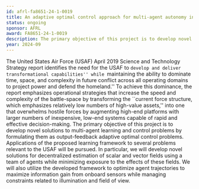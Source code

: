 ```yaml
---
id: afrl-fa8651-24-1-0019
title: An adaptive optimal control approach for multi-agent autonomy in aerospace applications
status: ongoing
sponsor: AFRL
award: FA8651-24-1-0019
description: The primary objective of this project is to develop novel solutions to multi-agent learning and control problems in the aerospace domain by formulating them as output-feedback adaptive optimal control problems.
year: 2024-09
---
```

The United States Air Force (USAF) April 2019 Science and Technology Strategy report identifies the need for the USAF to ``develop and deliver transformational capabilities'' while ``maintaining the ability to dominate time, space, and complexity in future conflict across all operating domains to project power and defend the homeland.'' To achieve this dominance, the report emphasizes operational strategies that increase the speed and complexity of the battle-space by transforming the ``current force structure, which emphasizes relatively low numbers of high-value assets,'' into one that overwhelms hostile forces by augmenting high-end platforms with larger numbers of inexpensive, low-end systems capable of rapid and effective decision-making. The primary objective of this project is to develop novel solutions to multi-agent learning and control problems by formulating them as output-feedback adaptive optimal control problems. Applications of the proposed learning framework to several problems relevant to the USAF will be pursued. In particular, we will develop novel solutions for decentralized estimation of scalar and vector fields using a team of agents while minimizing exposure to the effects of these fields. We will also utilize the developed framework to optimize agent trajectories to maximize information gain from onboard sensors while managing constraints related to illumination and field of view.